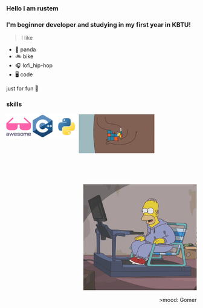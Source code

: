 ### Hello I am rustem

### I'm beginner developer and studying in my first year in KBTU!

> I like
- :panda_face: panda
- :bike: bike
- :headphones: lofi_hip-hop
- :desktop_computer: code

just for fun :sauropod:

### skills
[<img align="left" alt="just" width="65px" src="https://raw.githubusercontent.com/github/explore/80688e429a7d4ef2fca1e82350fe8e3517d3494d/topics/awesome/awesome.png" />][instagram]
[<img align="left" alt="C++" width="62px" src="https://raw.githubusercontent.com/github/explore/180320cffc25f4ed1bbdfd33d4db3a66eeeeb358/topics/cpp/cpp.png" />][instagram]
[<img align="left" alt="python" width="65px" src="https://raw.githubusercontent.com/github/explore/80688e429a7d4ef2fca1e82350fe8e3517d3494d/topics/python/python.png" />][instagram]
 
             
<p align="left">
  <img src="https://github.com/rustem24liu/rustem24liu/blob/main/for%20github/rustem.gif?raw=true" width="200" height+"150" alt="animated"/>
</p>

[instagram]: https://www.instagram.com/liu_rus/
<br />
<br />
<br />

<p align="right">
  <img src="https://github.com/rustem24liu/rustem24liu/blob/main/for%20github/2564.gif?raw=true" width="300" height="280" alt="animated"/>
</p>

<p align="right">
  >mood: Gomer
</p>


